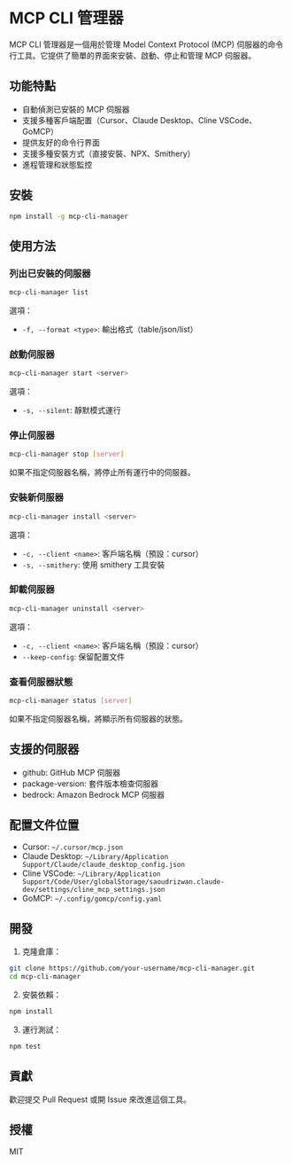 # MCP CLI 管理器

MCP CLI 管理器是一個用於管理 Model Context Protocol (MCP) 伺服器的命令行工具。它提供了簡單的界面來安裝、啟動、停止和管理 MCP 伺服器。

## 功能特點

- 自動偵測已安裝的 MCP 伺服器
- 支援多種客戶端配置（Cursor、Claude Desktop、Cline VSCode、GoMCP）
- 提供友好的命令行界面
- 支援多種安裝方式（直接安裝、NPX、Smithery）
- 進程管理和狀態監控

## 安裝

```bash
npm install -g mcp-cli-manager
```

## 使用方法

### 列出已安裝的伺服器

```bash
mcp-cli-manager list
```

選項：
- `-f, --format <type>`: 輸出格式（table/json/list）

### 啟動伺服器

```bash
mcp-cli-manager start <server>
```

選項：
- `-s, --silent`: 靜默模式運行

### 停止伺服器

```bash
mcp-cli-manager stop [server]
```

如果不指定伺服器名稱，將停止所有運行中的伺服器。

### 安裝新伺服器

```bash
mcp-cli-manager install <server>
```

選項：
- `-c, --client <name>`: 客戶端名稱（預設：cursor）
- `-s, --smithery`: 使用 smithery 工具安裝

### 卸載伺服器

```bash
mcp-cli-manager uninstall <server>
```

選項：
- `-c, --client <name>`: 客戶端名稱（預設：cursor）
- `--keep-config`: 保留配置文件

### 查看伺服器狀態

```bash
mcp-cli-manager status [server]
```

如果不指定伺服器名稱，將顯示所有伺服器的狀態。

## 支援的伺服器

- github: GitHub MCP 伺服器
- package-version: 套件版本檢查伺服器
- bedrock: Amazon Bedrock MCP 伺服器

## 配置文件位置

- Cursor: `~/.cursor/mcp.json`
- Claude Desktop: `~/Library/Application Support/Claude/claude_desktop_config.json`
- Cline VSCode: `~/Library/Application Support/Code/User/globalStorage/saoudrizwan.claude-dev/settings/cline_mcp_settings.json`
- GoMCP: `~/.config/gomcp/config.yaml`

## 開發

1. 克隆倉庫：
```bash
git clone https://github.com/your-username/mcp-cli-manager.git
cd mcp-cli-manager
```

2. 安裝依賴：
```bash
npm install
```

3. 運行測試：
```bash
npm test
```

## 貢獻

歡迎提交 Pull Request 或開 Issue 來改進這個工具。

## 授權

MIT 